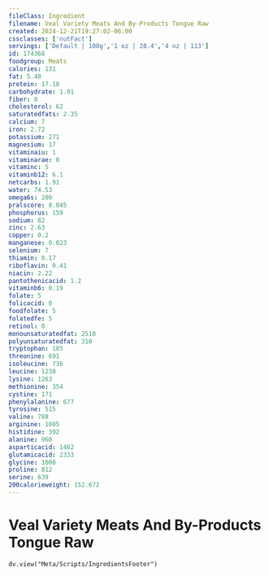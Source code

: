 ```yaml
---
fileClass: Ingredient
filename: Veal Variety Meats And By-Products Tongue Raw
created: 2024-12-21T19:27:02-06:00
cssclasses: ['nutFact']
servings: ['Default | 100g','1 oz | 28.4','4 oz | 113']
id: 174368
foodgroup: Meats
calories: 131
fat: 5.48
protein: 17.18
carbohydrate: 1.91
fiber: 0
cholesterol: 62
saturatedfats: 2.35
calcium: 7
iron: 2.72
potassium: 271
magnesium: 17
vitaminaiu: 1
vitaminarae: 0
vitaminc: 5
vitaminb12: 6.1
netcarbs: 1.91
water: 74.53
omega6s: 200
pralscore: 8.045
phosphorus: 159
sodium: 82
zinc: 2.63
copper: 0.2
manganese: 0.023
selenium: 7
thiamin: 0.17
riboflavin: 0.41
niacin: 2.22
pantothenicacid: 1.2
vitaminb6: 0.19
folate: 5
folicacid: 0
foodfolate: 5
folatedfe: 5
retinol: 0
monounsaturatedfat: 2510
polyunsaturatedfat: 310
tryptophan: 185
threonine: 691
isoleucine: 736
leucine: 1238
lysine: 1263
methionine: 354
cystine: 171
phenylalanine: 677
tyrosine: 515
valine: 788
arginine: 1005
histidine: 392
alanine: 960
asparticacid: 1462
glutamicacid: 2333
glycine: 1008
proline: 812
serine: 639
200calorieweight: 152.672
---
```


# Veal Variety Meats And By-Products Tongue Raw

```dataviewjs
dv.view("Meta/Scripts/IngredientsFooter")
```